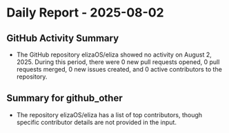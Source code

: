 # Daily Report - 2025-08-02

## GitHub Activity Summary
- The GitHub repository elizaOS/eliza showed no activity on August 2, 2025. During this period, there were 0 new pull requests opened, 0 pull requests merged, 0 new issues created, and 0 active contributors to the repository.

## Summary for github_other
- The repository elizaOS/eliza has a list of top contributors, though specific contributor details are not provided in the input.
